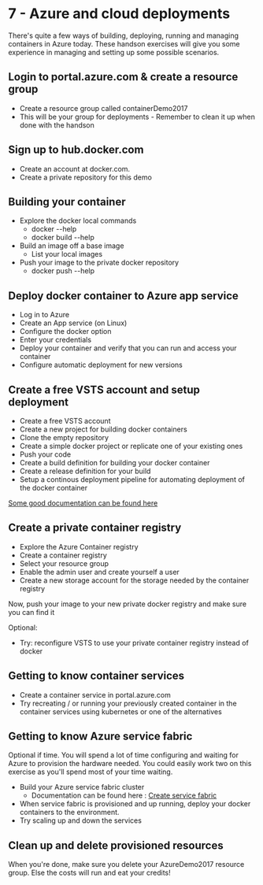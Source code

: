# 7 - Azure and cloud deployments

There's quite a few ways of building, deploying, running and managing containers in Azure today. 
These handson exercises will give you some experience in managing and setting up some possible scenarios.

## Login to portal.azure.com & create a resource group
 - Create a resource group called containerDemo2017
 - This will be your group for deployments - Remember to clean it up when done with the handson
 

## Sign up to hub.docker.com
 - Create an account at docker.com. 
 - Create a private repository for this demo

## Building your container
 - Explore the docker local commands
     - docker --help
     - docker build --help
 - Build an image off a base image
    - List your local images
 - Push your image to the private docker repository
    - docker push --help
 
## Deploy docker container to Azure app service
 - Log in to Azure 
 - Create an App service (on Linux)
 - Configure the docker option
 - Enter your credentials
 - Deploy your container and verify that you can run and access your container
 - Configure automatic deployment for new versions

## Create a free VSTS account and setup deployment
 - Create a free VSTS account
 - Create a new project for building docker containers
 - Clone the empty repository
 - Create a simple docker project or replicate one of your existing ones
 - Push your code
 - Create a build definition for building your docker container
 - Create a release definition for your build
 - Setup a continous deployment pipeline for automating deployment of the docker container

<a href="https://blogs.msdn.microsoft.com/jcorioland/2016/08/19/build-push-and-run-docker-images-with-visual-studio-team-services/"> Some good documentation can be found here </a>

## Create a private container registry
 - Explore the Azure Container registry
 - Create a container registry
 - Select your resource group
 - Enable the admin user and create yourself a user
 - Create a new storage account for the storage needed by the container registry

 Now, push your image to your new private docker registry and make sure you can find it 

Optional: 
 - Try: reconfigure VSTS to use your private container registry instead of docker

## Getting to know container services
 - Create a container service in portal.azure.com 
 - Try recreating / or running your previously created container in the container services using kubernetes or one of the alternatives
 

## Getting to know Azure service fabric 
Optional if time. You will spend a lot of time configuring and waiting for Azure to provision the hardware needed. 
You could easily work two on this exercise as you'll spend most of your time waiting.
 
 - Build your Azure service fabric cluster
     - Documentation can be found here : <a href="https://docs.microsoft.com/en-us/azure/service-fabric/service-fabric-cluster-creation-via-arm">Create service fabric</a>
 - When service fabric is provisioned and up running, deploy your docker containers to the environment. 
 - Try scaling up and down the services

## Clean up and delete provisioned resources
 When you're done, make sure you delete your AzureDemo2017 resource group. Else the costs will run and eat your credits!